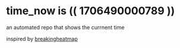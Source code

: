# time_now is (( 1706490000789 ))

an automated repo that shows the currnent time

inspired by [breakingheatmap](https://github.com/breakingheatmap/breakingheatmap)